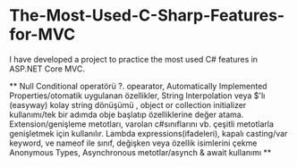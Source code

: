 # The-Most-Used-C-Sharp-Features-for-MVC
I have developed a project to practice the most used C# features in ASP.NET Core MVC.


**
Null Conditional operatörü ?. opearator, 
Automatically Implemented Properties/otomatik uygulanan özellikler, 
String Interpolation veya $'lı (easyway) kolay string dönüşümü ,
object or collection initializer kullanımı/tek bir adımda obje başlatıp özelliklerine değer atama.
Extension/genişleme metotları, varolan c#sınıflarını vb. çeşitli metotlarla genişletmek için kullanılır.
Lambda expressions(ifadeleri), 
kapalı casting/var keyword, ve nameof ile sınıf, değişken veya özellik isimlerini çekme
Anonymous Types, 
Asynchronous metotlar/asynch & await kullanımı
**
